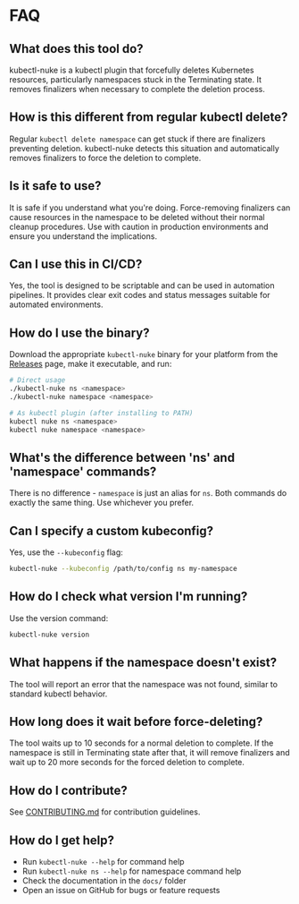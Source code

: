# FAQ

## What does this tool do?

kubectl-nuke is a kubectl plugin that forcefully deletes Kubernetes resources, particularly namespaces stuck in the Terminating state. It removes finalizers when necessary to complete the deletion process.

## How is this different from regular kubectl delete?

Regular `kubectl delete namespace` can get stuck if there are finalizers preventing deletion. kubectl-nuke detects this situation and automatically removes finalizers to force the deletion to complete.

## Is it safe to use?

It is safe if you understand what you're doing. Force-removing finalizers can cause resources in the namespace to be deleted without their normal cleanup procedures. Use with caution in production environments and ensure you understand the implications.

## Can I use this in CI/CD?

Yes, the tool is designed to be scriptable and can be used in automation pipelines. It provides clear exit codes and status messages suitable for automated environments.

## How do I use the binary?

Download the appropriate `kubectl-nuke` binary for your platform from the [Releases](https://github.com/codesenju/kubectl-nuke-go/releases) page, make it executable, and run:

```sh
# Direct usage
./kubectl-nuke ns <namespace>
./kubectl-nuke namespace <namespace>

# As kubectl plugin (after installing to PATH)
kubectl nuke ns <namespace>
kubectl nuke namespace <namespace>
```

## What's the difference between 'ns' and 'namespace' commands?

There is no difference - `namespace` is just an alias for `ns`. Both commands do exactly the same thing. Use whichever you prefer.

## Can I specify a custom kubeconfig?

Yes, use the `--kubeconfig` flag:

```sh
kubectl-nuke --kubeconfig /path/to/config ns my-namespace
```

## How do I check what version I'm running?

Use the version command:

```sh
kubectl-nuke version
```

## What happens if the namespace doesn't exist?

The tool will report an error that the namespace was not found, similar to standard kubectl behavior.

## How long does it wait before force-deleting?

The tool waits up to 10 seconds for a normal deletion to complete. If the namespace is still in Terminating state after that, it will remove finalizers and wait up to 20 more seconds for the forced deletion to complete.

## How do I contribute?

See [CONTRIBUTING.md](../CONTRIBUTING.md) for contribution guidelines.

## How do I get help?

- Run `kubectl-nuke --help` for command help
- Run `kubectl-nuke ns --help` for namespace command help
- Check the documentation in the `docs/` folder
- Open an issue on GitHub for bugs or feature requests
